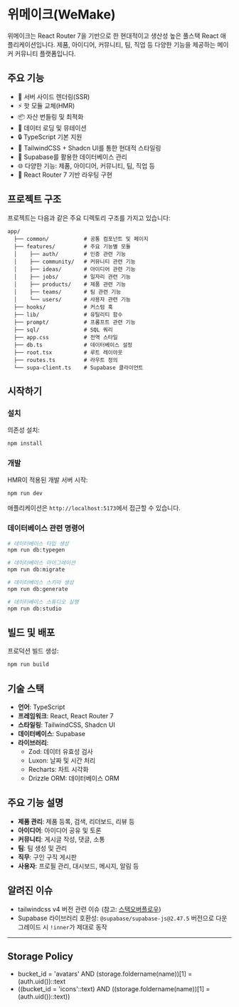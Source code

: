# 위메이크(WeMake)

위메이크는 React Router 7을 기반으로 한 현대적이고 생산성 높은 풀스택 React 애플리케이션입니다. 제품, 아이디어, 커뮤니티, 팀, 직업 등 다양한 기능을 제공하는 메이커 커뮤니티 플랫폼입니다.

## 주요 기능

- 🚀 서버 사이드 렌더링(SSR)
- ⚡️ 핫 모듈 교체(HMR)
- 📦 자산 번들링 및 최적화
- 🔄 데이터 로딩 및 뮤테이션
- 🔒 TypeScript 기본 지원
- 🎨 TailwindCSS + Shadcn UI를 통한 현대적 스타일링
- 💾 Supabase를 활용한 데이터베이스 관리
- 🌐 다양한 기능: 제품, 아이디어, 커뮤니티, 팀, 직업 등
- 📖 React Router 7 기반 라우팅 구현

## 프로젝트 구조

프로젝트는 다음과 같은 주요 디렉토리 구조를 가지고 있습니다:

```
app/
  ├── common/           # 공통 컴포넌트 및 페이지
  ├── features/         # 주요 기능별 모듈
  │    ├── auth/        # 인증 관련 기능
  │    ├── community/   # 커뮤니티 관련 기능
  │    ├── ideas/       # 아이디어 관련 기능
  │    ├── jobs/        # 일자리 관련 기능 
  │    ├── products/    # 제품 관련 기능
  │    ├── teams/       # 팀 관련 기능
  │    └── users/       # 사용자 관련 기능
  ├── hooks/            # 커스텀 훅
  ├── lib/              # 유틸리티 함수
  ├── prompt/           # 프롬프트 관련 기능
  ├── sql/              # SQL 쿼리
  ├── app.css           # 전역 스타일
  ├── db.ts             # 데이터베이스 설정
  ├── root.tsx          # 루트 레이아웃
  ├── routes.ts         # 라우트 정의
  └── supa-client.ts    # Supabase 클라이언트
```

## 시작하기

### 설치

의존성 설치:

```bash
npm install
```

### 개발

HMR이 적용된 개발 서버 시작:

```bash
npm run dev
```

애플리케이션은 `http://localhost:5173`에서 접근할 수 있습니다.

### 데이터베이스 관련 명령어

```bash
# 데이터베이스 타입 생성
npm run db:typegen

# 데이터베이스 마이그레이션
npm run db:migrate

# 데이터베이스 스키마 생성
npm run db:generate

# 데이터베이스 스튜디오 실행
npm run db:studio
```

## 빌드 및 배포

프로덕션 빌드 생성:

```bash
npm run build
```

## 기술 스택

- **언어**: TypeScript
- **프레임워크**: React, React Router 7
- **스타일링**: TailwindCSS, Shadcn UI
- **데이터베이스**: Supabase
- **라이브러리**:
  - Zod: 데이터 유효성 검사
  - Luxon: 날짜 및 시간 처리
  - Recharts: 차트 시각화
  - Drizzle ORM: 데이터베이스 ORM

## 주요 기능 설명

- **제품 관리**: 제품 등록, 검색, 리더보드, 리뷰 등
- **아이디어**: 아이디어 공유 및 토론
- **커뮤니티**: 게시글 작성, 댓글, 소통
- **팀**: 팀 생성 및 관리
- **직무**: 구인 구직 게시판
- **사용자**: 프로필 관리, 대시보드, 메시지, 알림 등

## 알려진 이슈

- tailwindcss v4 버전 관련 이슈 (참고: [스택오버플로우](https://stackoverflow.com/questions/79383705/cannot-build-frontend-using-vite-tailwindcss-with-postcss))
- Supabase 라이브러리 호환성: `@supabase/supabase-js@2.47.5` 버전으로 다운그레이드 시 `!inner`가 제대로 동작

---

## Storage Policy
- bucket_id = 'avatars' AND (storage.foldername(name))[1] = (auth.uid())::text
- ((bucket_id = 'icons'::text) AND ((storage.foldername(name))[1] = (auth.uid())::text))